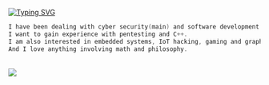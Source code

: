 <a href="https://github.com/zyr1on"><img src="https://readme-typing-svg.demolab.com?font=SF+Mono&duration=2500&pause=700&color=31F700&width=600&lines=Welcome.+I'm+semih;I+am+a+22y.o+Computer+Engineering+student%F0%9F%91%A8%E2%80%8D%F0%9F%92%BB" alt="Typing SVG" /></a>
```c
I have been dealing with cyber security(main) and software development for a long time. (Mostly C/C++ and Python)
I want to gain experience with pentesting and C++.
I am also interested in embedded systems, IoT hacking, gaming and graphic programming.
And I love anything involving math and philosophy.
```
<br>
<img src="https://tryhackme-badges.s3.amazonaws.com/zyr1on.png">
